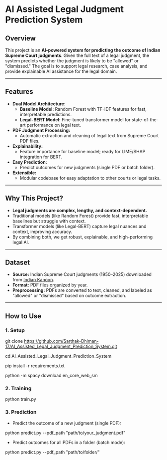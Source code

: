 # AI Assisted Legal Judgment Prediction System

## Overview

This project is an **AI-powered system for predicting the outcome of Indian Supreme Court judgments**. Given the full text of a legal judgment, the system predicts whether the judgment is likely to be "allowed" or "dismissed." The goal is to support legal research, case analysis, and provide explainable AI assistance for the legal domain.

---

## Features

- **Dual Model Architecture:**  
  - **Baseline Model:** Random Forest with TF-IDF features for fast, interpretable predictions.
  - **Legal-BERT Model:** Fine-tuned transformer model for state-of-the-art performance on legal text.
- **PDF Judgment Processing:**  
  - Automatic extraction and cleaning of legal text from Supreme Court PDF files.
- **Explainability:**  
  - Feature importance for baseline model; ready for LIME/SHAP integration for BERT.
- **Easy Prediction:**  
  - Predict outcomes for new judgments (single PDF or batch folder).
- **Extensible:**  
  - Modular codebase for easy adaptation to other courts or legal tasks.

---

## Why This Project?

- **Legal judgments are complex, lengthy, and context-dependent.**
- Traditional models (like Random Forest) provide fast, interpretable baselines but struggle with context.
- Transformer models (like Legal-BERT) capture legal nuances and context, improving accuracy.
- By combining both, we get robust, explainable, and high-performing legal AI.

---

## Dataset

- **Source:** Indian Supreme Court judgments (1950–2025) downloaded from [Indian Kanoon](https://indiankanoon.org/).
- **Format:** PDF files organized by year.
- **Preprocessing:** PDFs are converted to text, cleaned, and labeled as "allowed" or "dismissed" based on outcome extraction.

---


## How to Use

### 1. **Setup**

git clone https://github.com/Sarthak-Dhiman-17/AI_Assisted_Legal_Judgment_Prediction_System.git

cd AI_Assisted_Legal_Judgment_Prediction_System

pip install -r requirements.txt

python -m spacy download en_core_web_sm

### 2. **Training**

python train.py


### 3. **Prediction**

- Predict the outcome of a new judgment (single PDF):

python predict.py --pdf_path "path/to/your_judgment.pdf"


- Predict outcomes for all PDFs in a folder (batch mode):

python predict.py --pdf_path "path/to/folder/"

